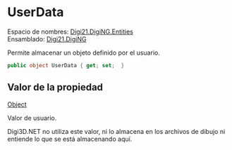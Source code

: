 # UserData

Espacio de nombres: [Digi21.DigiNG.Entities](/digi3d-net/programacion/.net/referencia/digi21.diging/digi21.diging.entities/) \
Ensamblado: [Digi21.DigiNG](/digi3d-net/programacion/.net/referencia/digi21.diging.plugin/digi21.diging/)​‌

Permite almacenar un objeto definido por el usuario.

```csharp
public object UserData { get; set;  }‌
```

## Valor de la propiedad <a href="#valor-de-la-propiedad" id="valor-de-la-propiedad"></a>

[Object](https://docs.microsoft.com/en-us/dotnet/api/system.object?view=net-5.0)

Valor de usuario.&#x20;

Digi3D.NET no utiliza este valor, ni lo almacena en los archivos de dibujo ni entiende lo que se está almacenando aquí.



